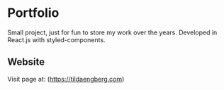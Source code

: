 # Portfolio

Small project, just for fun to store my work over the years. Developed in React.js with styled-components.

## Website

Visit page at: (https://tildaengberg.com)
